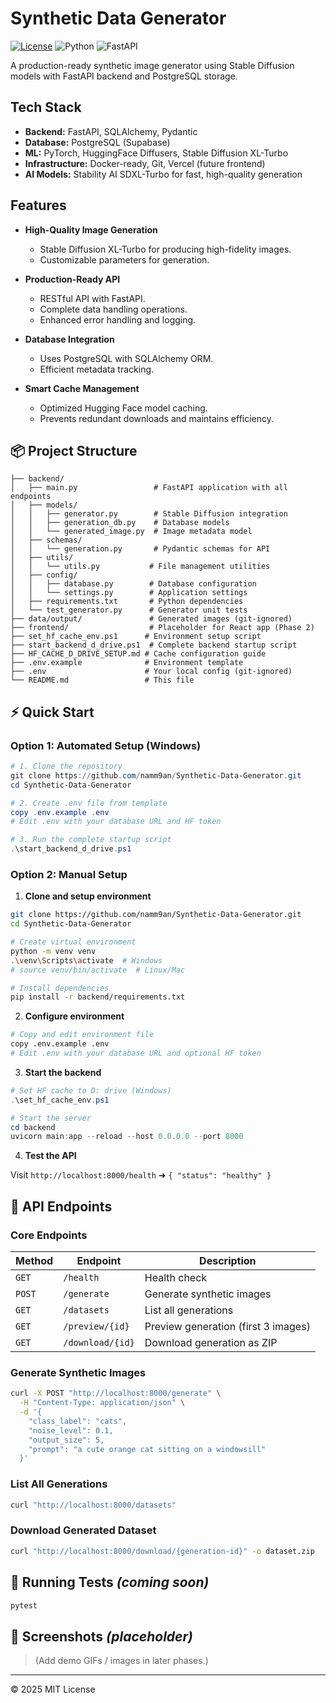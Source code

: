 # Synthetic Data Generator

[![License](https://img.shields.io/badge/license-MIT-green.svg)](LICENSE) ![Python](https://img.shields.io/badge/python-3.10%2B-blue) ![FastAPI](https://img.shields.io/badge/FastAPI-0.111.0-green)

A production-ready synthetic image generator using Stable Diffusion models with FastAPI backend and PostgreSQL storage.

## Tech Stack

- **Backend:** FastAPI, SQLAlchemy, Pydantic
- **Database:** PostgreSQL (Supabase)
- **ML:** PyTorch, HuggingFace Diffusers, Stable Diffusion XL-Turbo
- **Infrastructure:** Docker-ready, Git, Vercel (future frontend)
- **AI Models:** Stability AI SDXL-Turbo for fast, high-quality generation

## Features

- **High-Quality Image Generation**
  - Stable Diffusion XL-Turbo for producing high-fidelity images.
  - Customizable parameters for generation.

- **Production-Ready API**
  - RESTful API with FastAPI.
  - Complete data handling operations.
  - Enhanced error handling and logging.

- **Database Integration**
  - Uses PostgreSQL with SQLAlchemy ORM.
  - Efficient metadata tracking.

- **Smart Cache Management**
  - Optimized Hugging Face model caching.
  - Prevents redundant downloads and maintains efficiency.

## 📦 Project Structure

```
├── backend/
│   ├── main.py                 # FastAPI application with all endpoints
│   ├── models/
│   │   ├── generator.py        # Stable Diffusion integration
│   │   ├── generation_db.py    # Database models
│   │   └── generated_image.py  # Image metadata model
│   ├── schemas/
│   │   └── generation.py       # Pydantic schemas for API
│   ├── utils/
│   │   └── utils.py           # File management utilities
│   ├── config/
│   │   ├── database.py        # Database configuration
│   │   └── settings.py        # Application settings
│   ├── requirements.txt       # Python dependencies
│   └── test_generator.py      # Generator unit tests
├── data/output/               # Generated images (git-ignored)
├── frontend/                  # Placeholder for React app (Phase 2)
├── set_hf_cache_env.ps1      # Environment setup script
├── start_backend_d_drive.ps1  # Complete backend startup script
├── HF_CACHE_D_DRIVE_SETUP.md # Cache configuration guide
├── .env.example              # Environment template
├── .env                      # Your local config (git-ignored)
└── README.md                 # This file
```

## ⚡ Quick Start

### Option 1: Automated Setup (Windows)

```powershell
# 1. Clone the repository
git clone https://github.com/namm9an/Synthetic-Data-Generator.git
cd Synthetic-Data-Generator

# 2. Create .env file from template
copy .env.example .env
# Edit .env with your database URL and HF token

# 3. Run the complete startup script
.\start_backend_d_drive.ps1
```

### Option 2: Manual Setup

1. **Clone and setup environment**

```bash
git clone https://github.com/namm9an/Synthetic-Data-Generator.git
cd Synthetic-Data-Generator

# Create virtual environment
python -m venv venv
.\venv\Scripts\activate  # Windows
# source venv/bin/activate  # Linux/Mac

# Install dependencies
pip install -r backend/requirements.txt
```

2. **Configure environment**

```bash
# Copy and edit environment file
copy .env.example .env
# Edit .env with your database URL and optional HF token
```

3. **Start the backend**

```powershell
# Set HF cache to D: drive (Windows)
.\set_hf_cache_env.ps1

# Start the server
cd backend
uvicorn main:app --reload --host 0.0.0.0 --port 8000
```

4. **Test the API**

Visit `http://localhost:8000/health` ➜ `{ "status": "healthy" }`

## 📡 API Endpoints

### Core Endpoints

| Method | Endpoint | Description |
|--------|----------|-------------|
| `GET` | `/health` | Health check |
| `POST` | `/generate` | Generate synthetic images |
| `GET` | `/datasets` | List all generations |
| `GET` | `/preview/{id}` | Preview generation (first 3 images) |
| `GET` | `/download/{id}` | Download generation as ZIP |

### Generate Synthetic Images

```bash
curl -X POST "http://localhost:8000/generate" \
  -H "Content-Type: application/json" \
  -d '{
    "class_label": "cats",
    "noise_level": 0.1,
    "output_size": 5,
    "prompt": "a cute orange cat sitting on a windowsill"
  }'
```

### List All Generations

```bash
curl "http://localhost:8000/datasets"
```

### Download Generated Dataset

```bash
curl "http://localhost:8000/download/{generation-id}" -o dataset.zip
```

## 🧪 Running Tests *(coming soon)*

```bash
pytest
```

## 📸 Screenshots *(placeholder)*

> (Add demo GIFs / images in later phases.)

---

© 2025 MIT License
